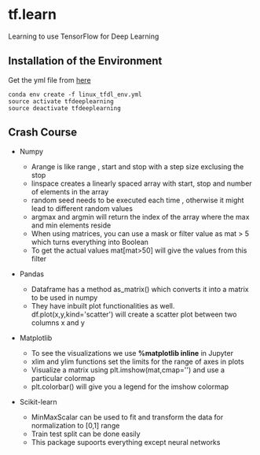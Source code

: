 # tf.learn
Learning to use TensorFlow for Deep Learning



## Installation of the Environment

Get the yml file from [here](https://www.dropbox.com/s/k4i3gmo0bvss7g7/linux_tfdl_env.yml?dl=0)

    conda env create -f linux_tfdl_env.yml
    source activate tfdeeplearning
    source deactivate tfdeeplearning
    
    
## Crash Course

* Numpy
    * Arange is like range , start and stop with a step size exclusing the stop
    * linspace creates a linearly spaced array with start, stop and number of elements in the array
    * random seed needs to be executed each time , otherwise it might lead to different random values
    * argmax and argmin will return the index of the array where the max and min elements reside
    * When using matrices, you can use a mask or filter value as mat > 5 which turns everything into Boolean
    * To get the actual values mat[mat>50] will give the values from this filter
* Pandas
    * Dataframe has a method as_matrix() which converts it into a matrix to be used in numpy
    * They have inbuilt plot functionalities as well. df.plot(x,y,kind='scatter') will create a scatter plot between two columns x and y
    
* Matplotlib
    * To see the visualizations we use **%matplotlib inline** in Jupyter
    * xlim and ylim functions set the limits for the range of axes in plots
    * Visualize a matrix using plt.imshow(mat,cmap='') and use a particular colormap 
    * plt.colorbar() will give you a legend for the imshow colormap 
* Scikit-learn
    * MinMaxScalar can be used to fit and transform the data for normalization to [0,1] range
    * Train test split can be done easily
    * This package supoorts everything except neural networks

